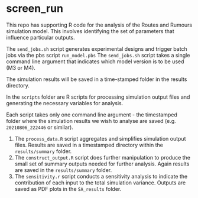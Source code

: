 # screen_run


This repo has supporting R code for the analysis of the Routes and Rumours simulation model.
This involves identifying the set of parameters that influence particular outputs.

The `send_jobs.sh` script generates experimental designs and trigger batch jobs via the pbs script `run_model.pbs`
The `send_jobs.sh` script takes a single command line argument that indicates which model version is to be used (M3 or M4).

The simulation results will be saved in a time-stamped folder in the results directory.

In the `scripts` folder are R scripts for processing simulation output files and generating the necessary variables for analysis.

Each script takes only one command line argument - the timestamped folder where the simulation results we wish to analyse are saved (e.g. `20210806_222446` or similar).

1. The `process_data.R` script aggregates and simplifies simulation output files. Results are saved in a timestamped directory within the `results/summary` folder.
2. The `construct_output.R` script does further manipulation to produce the small set of summary outputs needed for further analysis. Again results are saved in the `results/summary` folder.
3. The `sensitivity.r` script conducts a sensitivity analysis to indicate the contribution of each input to the total simulation variance. Outputs are saved as PDF plots in the `SA_results` folder.



